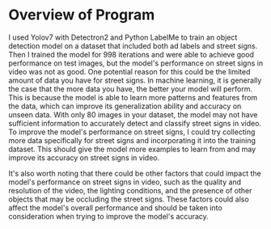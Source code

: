 # Overview of Program

I used Yolov7 with Detectron2 and Python LabelMe to train an object detection model on a dataset that included both ad labels and street signs. 
Then I trained the model for 998 iterations and were able to achieve good performance on test images, but the model's performance on street signs in 
video was not as good. One potential reason for this could be the limited amount of data you have for street signs. 
In machine learning, it is generally the case that the more data you have, the better your model will perform. 
This is because the model is able to learn more patterns and features from the data, which can improve its generalization ability and accuracy on unseen data.
With only 80 images in your dataset, the model may not have sufficient information to accurately detect and classify street signs in video. 
To improve the model's performance on street signs, I could try collecting more data specifically for street signs and incorporating it into the training 
dataset. This should give the model more examples to learn from and may improve its accuracy on street signs in video.

It's also worth noting that there could be other factors that could impact the model's performance on street signs in video, such as the quality and resolution 
of the video, the lighting conditions, and the presence of other objects that may be occluding the street signs. These factors could also affect the 
model's overall performance and should be taken into consideration when trying to improve the model's accuracy.
